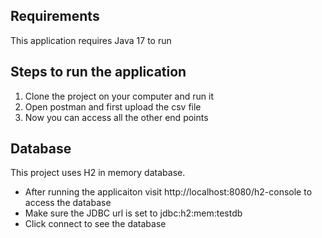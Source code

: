 ## Requirements
This application requires Java 17 to run

## Steps to run the application
1. Clone the project on your computer and run it
2. Open postman and first upload the csv file
3. Now you can access all the other end points

## Database 
This project uses H2 in memory database.
- After running the applicaiton visit http://localhost:8080/h2-console to access the database
- Make sure the JDBC url is set to jdbc:h2:mem:testdb
- Click connect to see the database

